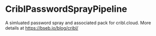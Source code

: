 # CriblPasswordSprayPipeline
A simluated password spray and associated pack for cribl.cloud.
More details at https://bseb.io/blog/cribl/
